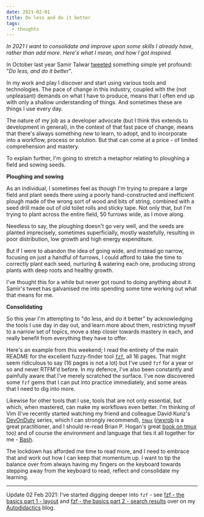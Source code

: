 ```yaml
---
date: 2021-02-01
title: Do less and do it better
tags:
  - thoughts
---
```


_In 2021 I want to consolidate and improve upon some skills I already have, rather than add more. Here's what I mean, and how I got inspired._

In October last year Samir Talwar [tweeted](https://twitter.com/SamirTalwar/status/1318904227935227905) something simple yet profound: "_Do less, and do it better_".

In my work and play I discover and start using various tools and technologies. The pace of change in this industry, coupled with the (not unpleasant) demands on what I have to produce, means that I often end up with only a shallow understanding of things. And sometimes these are things I use every day.

The nature of my job as a developer advocate (but I think this extends to development in general), in the context of that fast pace of change, means that there's always something new to learn, to adopt, and to incorporate into a workflow, process or solution. But that can come at a price - of limited comprehension and mastery.

To explain further, I'm going to stretch a metaphor relating to ploughing a field and sowing seeds.

**Ploughing and sowing**

As an individual, I sometimes feel as though I'm trying to prepare a large field and plant seeds there using a poorly hand-constructed and inefficient plough made of the wrong sort of wood and bits of string, combined with a seed drill made out of old toilet rolls and sticky tape. Not only that, but I'm trying to plant across the entire field, 50 furrows wide, as I move along.

Needless to say, the ploughing doesn't go very well, and the seeds are planted imprecisely, sometimes superficially, mostly wastefully, resulting in poor distribution, low growth and high energy expenditure.

But if I were to abandon the idea of going wide, and instead go narrow, focusing on just a handful of furrows, I could afford to take the time to correctly plant each seed, nurturing & watering each one, producing strong plants with deep roots and healthy growth.

I've thought this for a while but never got round to doing anything about it. Samir's tweet has galvanised me into spending some time working out what that means for me.

**Consolidating**

So this year I'm attempting to "do less, and do it better" by acknowledging the tools I use day in day out, and learn more about them, restricting myself to a narrow set of topics, move a step closer towards mastery in each, and really benefit from everything they have to offer.

Here's an example from this weekend; I read the entirety of the main README for the excellent fuzzy-finder tool [`fzf`](https://github.com/junegunn/fzf), all 16 pages. That might seem ridiculous to say (16 pages is not a lot) but I've used `fzf` for a year or so and never RTFM'd before. In my defence, I've also been constantly and painfully aware that I've merely scratched the surface. I've now discovered some `fzf` gems that I can put into practice immediately, and some areas that I need to dig into more.

Likewise for other tools that I use, tools that are not only essential, but which, when mastered, can make my workflows even better. I'm thinking of Vim (I've recently started watching my friend and colleague David Kunz's [DevOnDuty](https://www.youtube.com/channel/UCFU7a7OMYfcpjtIpu2j47_Q) series, which I can strongly recommend), [`tmux`](https://github.com/tmux/tmux/wiki) ([rwxrob](http://rwxrob.live/) is a great practitioner, and I should re-read Brian P. Hogan's great [book on tmux](https://pragprog.com/titles/bhtmux2/tmux-2/) too) and of course the environment and language that ties it all together for me - [Bash](https://www.gnu.org/software/bash/).

The lockdown has afforded me time to read more, and I need to embrace that and work out how I can keep that momentum up. I want to tip the balance over from always having my fingers on the keyboard towards stepping away from the keyboard to read, reflect and consolidate my learning.

---

Update 02 Feb 2021: I've started digging deeper into `fzf` - see [fzf - the basics part 1 - layout](https://qmacro.org/autodidactics/2021/02/02/fzf-the-basics-1-layout/) and [fzf - the basics part 2 - search results](https://qmacro.org/autodidactics/2021/02/07/fzf-the-basics-2-search-results/) over on my [Autodidactics](https://qmacro.org/autodidactics/) blog.
